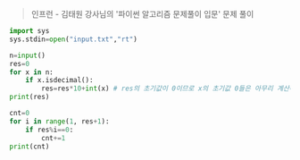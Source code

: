> 인프런 - 김태원 강사님의 '파이썬 알고리즘 문제풀이 입문' 문제 풀이

```python
import sys
sys.stdin=open("input.txt","rt")

n=input()
res=0
for x in n:
    if x.isdecimal():
        res=res*10+int(x) # res의 초기값이 0이므로 x의 초기값 0들은 아무리 계산해도 다 0이 된다.
print(res)

cnt=0
for i in range(1, res+1):
    if res%i==0:
        cnt+=1
print(cnt)
```
